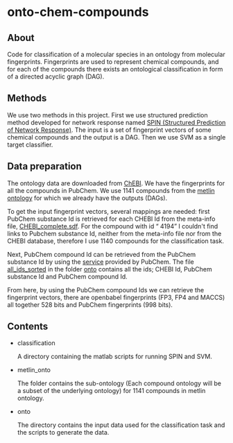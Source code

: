 onto-chem-compounds
===================

**About**
--------------------
Code for classification of a molecular species in an ontology from molecular fingerprints.  Fingerprints are used to represent chemical compounds, and for each of the compounds there exists an ontological classification in form of a directed acyclic graph (DAG). 

**Methods**
----------------------
We use two methods in this project. First we use structured prediction method developed for network response named [SPIN (Structured Prediction of Network Response)](http://jmlr.org/proceedings/papers/v32/su14.pdf). The input is a set of fingerprint vectors of some chemical compounds and the output is a DAG.  Then we use SVM as a single target classifier. 

**Data preparation**
------------------------
The ontology data are downloaded from [ChEBI](http://www.ebi.ac.uk/chebi/aboutChebiForward.do). We have the fingerprints for all the compounds in PubChem. We use 1141 compounds from the [metlin ontology](metlin_onto/) for which we already have the outputs (DAGs). 

To get the input fingerprint vectors, several mappings are needed: first PubChem substance Id is retrieved for each CHEBI Id from the meta-info file, [CHEBI_complete.sdf](ftp://ftp.ebi.ac.uk/pub/databases/chebi/SDF/).  For the compound with id “ 4194” I couldn't find links to Pubchem substance Id, neither from the meta-info file nor from the CHEBI database, therefore I use 1140 compounds for the classification task. 

Next, PubChem compound Id can be retrieved from the PubChem substance Id by using the [service](https://pubchem.ncbi.nlm.nih.gov/idexchange/idexchange.cgi) provided by PubChem. The file  [all_ids_sorted](onto/all_ids_sorted)  in the folder [onto](onto) contains all the ids; CHEBI Id, PubChem  substance Id and PubChem compound Id.

From here, by using the PubChem compound Ids we can retrieve the fingerprint vectors, there are openbabel 
fingerprints (FP3, FP4 and MACCS) all together 528 bits and PubChem fingerprints (998 bits). 

**Contents**
-------------

* classification 

    A directory containing the matlab scripts for running SPIN and SVM. 
    
* metlin_onto 

    The folder contains the sub-ontology (Each compound ontology will be a subset of the underlying ontology) 
    for 1141 compounds in metlin ontology.    
    
* onto

    The directory contains the input data used for the classification task and the scripts to generate the data. 
